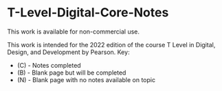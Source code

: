 # T-Level-Digital-Core-Notes

This work is available for non-commercial use.


This work is intended for the 2022 edition of the course T Level in Digital, Design, and Development by Pearson.
Key:
- (C) - Notes completed
- (B) - Blank page but will be completed
- (N) - Blank page with no notes available on topic